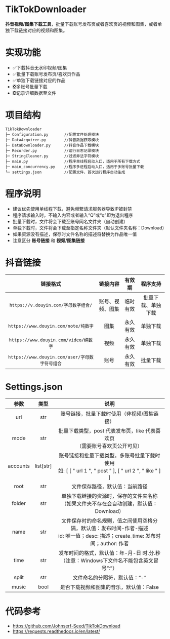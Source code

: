 # TikTokDownloader

**抖音视频/图集下载工具**，批量下载账号发布页或者喜欢页的视频和图集，或者单独下载链接对应的视频和图集。

# 实现功能

* ✅下载抖音无水印视频/图集
* ✅批量下载账号发布页/喜欢页作品
* ✅单独下载链接对应的作品
* ❎多账号批量下载
* ❎记录详细数据至文件

# 项目结构

```text
TikTokDownloader
├─ Configuration.py       //配置文件处理模块
├─ DataAcquirer.py        //抖音数据获取模块
├─ DataDownloader.py      //抖音作品下载模块
├─ Recorder.py            //运行日志记录模块
├─ StringCleaner.py       //过滤非法字符模块
├─ main.py                //程序单线程启动入口，适用于所有下载方式
├─ main_concurrency.py    //程序多进程启动入口，适用于多账号批量下载
└─ settings.json          //配置文件，首次运行程序自动生成
```

# 程序说明

* 建议优先使用单线程下载，避免频繁请求服务器导致IP被封禁
* 程序请求输入时，不输入内容或者输入“Q”或“q”即为退出程序
* 批量下载时，文件将会下载至账号同名文件夹（自动创建）
* 单独下载时，文件将会下载至指定名称文件夹（默认文件夹名称：Download）
* 如果资源没有描述，保存时文件名称的描述将替换为作品唯一值
* 注意区分 **账号链接** 和 **视频/图集链接**

# 抖音链接

|                  链接格式                  |   链接内容   | 有效期  |   程序支持    |
|:--------------------------------------:|:--------:|:----:|:---------:|
|     `https://v.douyin.com/字母数字组合/`     | 账号、视频、图集 | 临时有效 | 批量下载、单独下载 |
|   `https://www.douyin.com/note/纯数字`    |    图集    | 永久有效 |   单独下载    |
|   `https://www.douyin.com/video/纯数字`   |    视频    | 永久有效 |   单独下载    |
| `https://www.douyin.com/user/字母数字符号组合` |    账号    | 永久有效 |   批量下载    |

# Settings.json

|    参数    |     类型      |                                           说明                                            |
|:--------:|:-----------:|:---------------------------------------------------------------------------------------:|
|   url    |     str     |                                 账号链接，批量下载时使用（非视频/图集链接）                                  |
|   mode   |     str     |                      批量下载类型，post 代表发布页，like 代表喜欢页<br>（需要账号喜欢页公开可见）                      |
| accounts | list\[str\] | 账号链接和批量下载类型，多账号批量下载时使用<br>如: \[ \[ " url 1 ", " post " \], \[ " url 2 ", " like " \] \] |
|   root   |     str     |                                     文件保存路径，默认值：当前路径                                     |
|  folder  |     str     |                   单独下载链接的资源时，保存的文件夹名称<br>（如果文件夹不存在会自动创建，默认值：Download）                   |
|   name   |     str     |  文件保存时的命名规则，值之间使用空格分隔，默认值：发布时间-作者-描述<br>id: 唯一值；desc: 描述；create_time: 发布时间；author: 作者   |
|   time   |     str     |                 发布时间的格式，默认值：年-月-日 时.分.秒<br>（注意：Windows下文件名不能包含英文冒号“:”）                  |
|  split   |     str     |                                    文件命名的分隔符，默认值：“-”                                     |
|  music   |    bool     |                                 是否下载视频和图集的音乐，默认值：False                                  |

# 代码参考

* https://github.com/Johnserf-Seed/TikTokDownload
* https://requests.readthedocs.io/en/latest/
